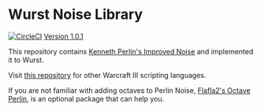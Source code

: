 # Wurst Noise Library

[![CircleCI](https://circleci.com/gh/eGlint/wurstNoiselib.svg?style=svg)](https://circleci.com/gh/eGlint/wurstNoiselib)
[Version 1.0.1](CHANGELOG.md)

This repository contains [Kenneth Perlin's Improved Noise](https://mrl.nyu.edu/~perlin/noise/) and implemented it to Wurst.

Visit [this repository](https://github.com/eGlint/Warcraft-III-Perlin-Noise) for other Warcraft III scripting languages.

If you are not familiar with adding octaves to Perlin Noise, [Flafla2's Octave Perlin](https://flafla2.github.io/2014/08/09/perlinnoise.html), is an optional package that can help you.
